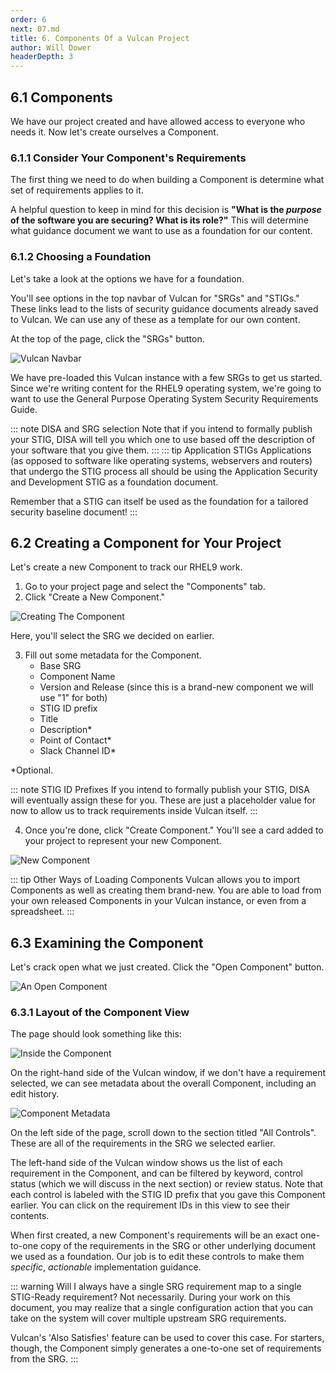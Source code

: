 ```yaml
---
order: 6
next: 07.md
title: 6. Components Of a Vulcan Project
author: Will Dower
headerDepth: 3
---
```


## 6.1 Components

We have our project created and have allowed access to everyone who needs it. Now let's create ourselves a Component.

### 6.1.1 Consider Your Component's Requirements

The first thing we need to do when building a Component is determine what set of requirements applies to it.

A helpful question to keep in mind for this decision is **"What is the *purpose* of the software you are securing? What is its role?"** This will determine what guidance document we want to use as a foundation for our content.

### 6.1.2 Choosing a Foundation

Let's take a look at the options we have for a foundation.

You'll see options in the top navbar of Vulcan for "SRGs" and "STIGs." These links lead to the lists of security guidance documents already saved to Vulcan. We can use any of these as a template for our own content.

At the top of the page, click the "SRGs" button.

![Vulcan Navbar](../../assets/img/Vulcan_Menu.png)

We have pre-loaded this Vulcan instance with a few SRGs to get us started. Since we're writing content for the RHEL9 operating system, we're going to want to use the General Purpose Operating System Security Requirements Guide.

::: note DISA and SRG selection
Note that if you intend to formally publish your STIG, DISA will tell you which one to use based off the description of your software that you give them.
:::
::: tip Application STIGs
Applications (as opposed to software like operating systems, webservers and routers) that undergo the STIG process all should be using the Application Security and Development STIG as a foundation document.

Remember that a STIG can itself be used as the foundation for a tailored security baseline document!
:::

## 6.2 Creating a Component for Your Project

Let's create a new Component to track our RHEL9 work.

1. Go to your project page and select the "Components" tab.
2. Click "Create a New Component."

![Creating The Component](../../assets/img/create_component.png)

Here, you'll select the SRG we decided on earlier.

3. Fill out some metadata for the Component.
    - Base SRG
    - Component Name
    - Version and Release (since this is a brand-new component we will use "1" for both)
    - STIG ID prefix
    - Title
    - Description*
    - Point of Contact*
    - Slack Channel ID*

*Optional.

::: note STIG ID Prefixes
If you intend to formally publish your STIG, DISA will eventually assign these for you. These are just a placeholder value for now to allow us to track requirements inside Vulcan itself.
:::

4. Once you're done, click "Create Component." You'll see a card added to your project to represent your new Component.

![New Component](../../assets/img/created_component.png)

::: tip Other Ways of Loading Components
Vulcan allows you to import Components as well as creating them brand-new. You are able to load from your own released Components in your Vulcan instance, or even from a spreadsheet.
:::

## 6.3 Examining the Component

Let's crack open what we just created. Click the "Open Component" button.

![An Open Component](../../assets/img/open_component.png)

### 6.3.1 Layout of the Component View

The page should look something like this: 

![Inside the Component](../../assets/img/component_view.png)

On the right-hand side of the Vulcan window, if we don't have a requirement selected, we can see metadata about the overall Component, including an edit history.

![Component Metadata](../../assets/img/component_metadata.png)

On the left side of the page, scroll down to the section titled "All Controls". These are all of the requirements in the SRG we selected earlier.

The left-hand side of the Vulcan window shows us the list of each requirement in the Component, and can be filtered by keyword, control status (which we will discuss in the next section) or review status. Note that each control is labeled with the STIG ID prefix that you gave this Component earlier. You can click on the requirement IDs in this view to see their contents.

When first created, a new Component's requirements will be an exact one-to-one copy of the requirements in the SRG or other underlying document we used as a foundation. Our job is to edit these controls to make them *specific*, *actionable* implementation guidance.

::: warning Will I always have a single SRG requirement map to a single STIG-Ready requirement?
Not necessarily. During your work on this document, you may realize that a single configuration action that you can take on the system will cover multiple upstream SRG requirements.

Vulcan's 'Also Satisfies' feature can be used to cover this case. For starters, though, the Component simply generates a one-to-one set of requirements from the SRG.
:::
